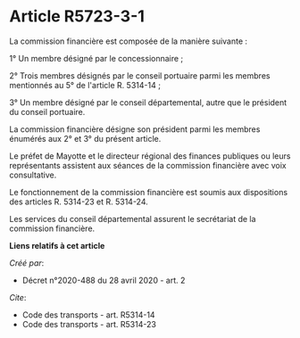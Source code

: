# Article R5723-3-1

La commission financière est composée de la manière suivante : 

1° Un membre désigné par le concessionnaire ; 

2° Trois membres désignés par le conseil portuaire parmi les membres mentionnés au 5° de l'article R. 5314-14 ; 

3° Un membre désigné par le conseil départemental, autre que le président du conseil portuaire. 

La commission financière désigne son président parmi les membres énumérés aux 2° et 3° du présent article. 

Le préfet de Mayotte et le directeur régional des finances publiques ou leurs représentants assistent aux séances de la
commission financière avec voix consultative. 

Le fonctionnement de la commission financière est soumis aux dispositions des articles R. 5314-23 et R. 5314-24. 

Les services du conseil départemental assurent le secrétariat de la commission financière.

**Liens relatifs à cet article**

_Créé par_:

  - Décret n°2020-488 du 28 avril 2020 - art. 2

_Cite_:

  - Code des transports - art. R5314-14
  - Code des transports - art. R5314-23

